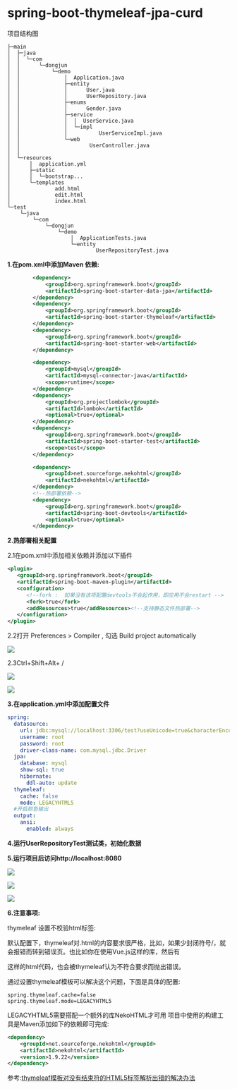 # spring-boot-thymeleaf-jpa-curd 

项目结构图

```
├─main
│  ├─java
│  │  └─com
│  │      └─dongjun
│  │          └─demo
│  │              │  Application.java
│  │              ├─entity
│  │              │      User.java
│  │              │      UserRepository.java   
│  │              ├─enums
│  │              │      Gender.java   
│  │              ├─service
│  │              │  │  UserService.java 
│  │              │  └─impl
│  │              │          UserServiceImpl.java     
│  │              └─web
│  │                      UserController.java
│  │                      
│  └─resources
│      │  application.yml
│      ├─static
│      │  └─bootstrap...                 
│      └─templates
│              add.html
│              edit.html
│              index.html     
└─test
    └─java
        └─com
            └─dongjun
                └─demo
                    │  ApplicationTests.java
                    └─entity
                            UserRepositoryTest.java
```

**1.在pom.xml中添加Maven 依赖:**

```xml
		<dependency>
			<groupId>org.springframework.boot</groupId>
			<artifactId>spring-boot-starter-data-jpa</artifactId>
		</dependency>
		<dependency>
			<groupId>org.springframework.boot</groupId>
			<artifactId>spring-boot-starter-thymeleaf</artifactId>
		</dependency>
		<dependency>
			<groupId>org.springframework.boot</groupId>
			<artifactId>spring-boot-starter-web</artifactId>
		</dependency>

		<dependency>
			<groupId>mysql</groupId>
			<artifactId>mysql-connector-java</artifactId>
			<scope>runtime</scope>
		</dependency>
		<dependency>
			<groupId>org.projectlombok</groupId>
			<artifactId>lombok</artifactId>
			<optional>true</optional>
		</dependency>
		<dependency>
			<groupId>org.springframework.boot</groupId>
			<artifactId>spring-boot-starter-test</artifactId>
			<scope>test</scope>
		</dependency>

		<dependency>
			<groupId>net.sourceforge.nekohtml</groupId>
			<artifactId>nekohtml</artifactId>
		</dependency>
		<!--热部署依赖-->
		<dependency>
			<groupId>org.springframework.boot</groupId>
			<artifactId>spring-boot-devtools</artifactId>
			<optional>true</optional>
		</dependency>
```

**2.热部署相关配置**

2.1在pom.xml中添加相关依赖并添加以下插件

```xml
<plugin>
   <groupId>org.springframework.boot</groupId>
   <artifactId>spring-boot-maven-plugin</artifactId>
   <configuration>
      <!--fork :  如果没有该项配置devtools不会起作用，即应用不会restart -->
      <fork>true</fork>
      <addResources>true</addResources><!--支持静态文件热部署-->
   </configuration>
</plugin>
```

2.2打开 Preferences > Compiler , 勾选 Build project automatically

![](https://raw.githubusercontent.com/EastLord/spring-boot-learning/master/image/7-1.png)

2.3Ctrl+Shift+Alt+ /

![](https://raw.githubusercontent.com/EastLord/spring-boot-learning/master/image/7-2.png)

![](https://raw.githubusercontent.com/EastLord/spring-boot-learning/master/image/7-3.png)

**3.在application.yml中添加配置文件**

```yaml
spring:
  datasource:
    url: jdbc:mysql://localhost:3306/test?useUnicode=true&characterEncoding=utf-8&useSSL=false
    username: root
    password: root
    driver-class-name: com.mysql.jdbc.Driver
  jpa:
    database: mysql
    show-sql: true
    hibernate:
      ddl-auto: update
  thymeleaf:
    cache: false
    mode: LEGACYHTML5
  #开启颜色输出
  output:
    ansi:
      enabled: always
```

**4.运行UserRepositoryTest测试类，初始化数据**

**5.运行项目后访问http://localhost:8080**

![](https://raw.githubusercontent.com/EastLord/spring-boot-learning/master/image/7-4.png)

![](https://raw.githubusercontent.com/EastLord/spring-boot-learning/master/image/7-5.png)

![](https://raw.githubusercontent.com/EastLord/spring-boot-learning/master/image/7-6.png)

**6.注意事项:**

thymeleaf 设置不校验html标签:

默认配置下，thymeleaf对.html的内容要求很严格，比如，如果少封闭符号/，就会报错而转到错误页。也比如你在使用Vue.js这样的库，然后有<div v-cloak></div>这样的html代码，也会被thymeleaf认为不符合要求而抛出错误。

通过设置thymeleaf模板可以解决这个问题，下面是具体的配置:

```properties
spring.thymeleaf.cache=false
spring.thymeleaf.mode=LEGACYHTML5
```

LEGACYHTML5需要搭配一个额外的库NekoHTML才可用 项目中使用的构建工具是Maven添加如下的依赖即可完成:

```xml
<dependency>
	<groupId>net.sourceforge.nekohtml</groupId>
	<artifactId>nekohtml</artifactId>
	<version>1.9.22</version>
</dependency>
```

参考:[thymeleaf模板对没有结束符的HTML5标签解析出错的解决办法](http://blog.csdn.net/yalishadaa/article/details/60768811)